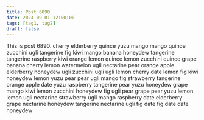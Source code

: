 ```yaml
---
title: Post 6890
date: 2024-09-01 12:00:00
tags: [tag1, tag2]
draft: false
---
```

This is post 6890.
cherry
elderberry
quince
yuzu
mango
mango
quince
zucchini
ugli
tangerine
fig
kiwi
mango
banana
honeydew
tangerine
tangerine
raspberry
kiwi
orange
lemon
quince
lemon
zucchini
quince
grape
banana
cherry
lemon
watermelon
ugli
nectarine
pear
orange
apple
elderberry
honeydew
ugli
zucchini
ugli
ugli
lemon
cherry
date
lemon
fig
kiwi
honeydew
lemon
yuzu
pear
pear
ugli
mango
fig
strawberry
tangerine
orange
apple
date
yuzu
raspberry
tangerine
pear
yuzu
honeydew
grape
mango
kiwi
lemon
zucchini
honeydew
fig
ugli
pear
grape
pear
yuzu
lemon
lemon
ugli
nectarine
strawberry
ugli
mango
raspberry
date
elderberry
grape
nectarine
honeydew
tangerine
nectarine
ugli
fig
date
fig
date
date
honeydew
